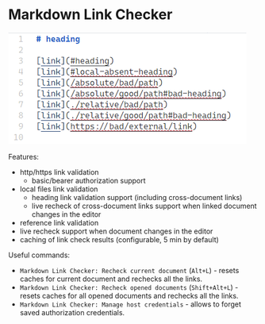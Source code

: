 # Markdown Link Checker

![example](https://github.com/dlyz/md-link-checker/raw/main/example.png)

Features:

- http/https link validation
  - basic/bearer authorization support
- local files link validation
  - heading link validation support (including cross-document links)
  - live recheck of cross-document links support when linked document changes in the editor
- reference link validation
- live recheck support when document changes in the editor
- caching of link check results (configurable, 5 min by default)

Useful commands:

- `Markdown Link Checker: Recheck current document` (`Alt+L`) - resets caches for current document and rechecks all the links.
- `Markdown Link Checker: Recheck opened documents` (`Shift+Alt+L`) - resets caches for all opened documents and rechecks all the links.
- `Markdown Link Checker: Manage host credentials` - allows to forget saved authorization credentials.
